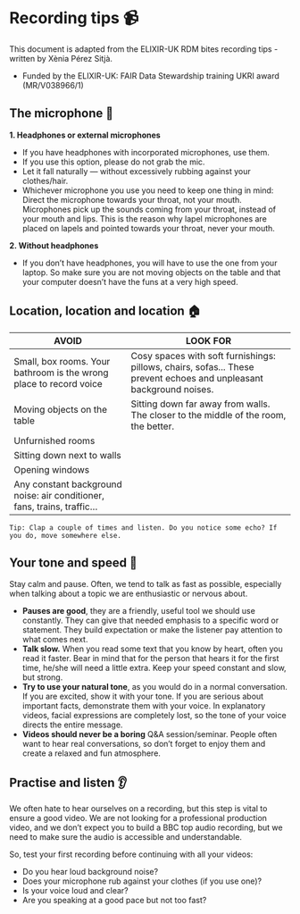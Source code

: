 # Recording tips 📹 

This document is adapted from the ELIXIR-UK RDM bites recording tips - written by Xènia Pérez Sitjà.
* Funded by the ELIXIR-UK: FAIR Data Stewardship training UKRI award (MR/V038966/1)

## The microphone 🎤

**1. Headphones or external microphones**
* If you have headphones with incorporated microphones, use them. 
* If you use this option, please do not grab the mic. 
* Let it fall naturally  — without excessively rubbing against your clothes/hair.
* Whichever microphone you use you need to keep one thing in mind: Direct the microphone towards your throat, not your mouth. Microphones pick up the sounds coming from your throat, instead of your mouth and lips. This is the reason why lapel microphones are placed on lapels and pointed towards your throat, never your mouth.  

**2. Without headphones**
* If you don’t have headphones, you will have to use the one from your laptop. So make sure you are not moving objects on the table and that your computer doesn’t have the funs at a very high speed. 

## Location, location and location 🏠

| AVOID | LOOK FOR |
| ----------------- | ----------------- |
|Small, box rooms. Your bathroom is the wrong place to record voice | Cosy spaces with soft furnishings: pillows, chairs, sofas... These prevent echoes and unpleasant background noises. |
| Moving objects on the table | Sitting down far away from walls. The closer to the middle of the room, the better. |
| Unfurnished rooms | |
| Sitting down next to walls | |
| Opening windows | |
| Any constant background noise: air conditioner, fans, trains, traffic… | |

`Tip: Clap a couple of times and listen. Do you notice some echo? If you do, move somewhere else.`

## Your tone and speed :lips:

Stay calm and pause. Often, we tend to talk as fast as possible, especially when talking about a topic we are enthusiastic or nervous about. 

* **Pauses are good**, they are a friendly, useful tool we should use constantly. They can give that needed emphasis to a specific word or statement. They build expectation or make the listener pay attention to what comes next. 
* **Talk slow.** When you read some text that you know by heart, often you read it faster. Bear in mind that for the person that hears it for the first time, he/she will need a little extra.  Keep your speed constant and slow, but strong. 
* **Try to use your natural tone**, as you would do in a normal conversation. If you are excited, show it with your tone. If you are serious about important facts, demonstrate them with your voice. In explanatory videos, facial expressions are completely lost, so the tone of your voice directs the entire message.  
* **Videos should never be a boring** Q&A session/seminar. People often want to hear real conversations, so don’t forget to enjoy them and create a relaxed and fun atmosphere. 

## Practise and listen :ear: 

We often hate to hear ourselves on a recording, but this step is vital to ensure a good video. We are not looking for a professional production video, and we don’t expect you to build a BBC top audio recording, but we need to make sure the audio is accessible and understandable. 

So, test your first recording before continuing with all your videos:

* Do you hear loud background noise? 
* Does your microphone rub against your clothes (if you use one)? 
* Is your voice loud and clear? 
* Are you speaking at a good pace but not too fast?


